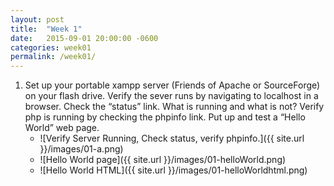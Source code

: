 ```yaml
---
layout: post
title:  "Week 1"
date:   2015-09-01 20:00:00 -0600
categories: week01
permalink: /week01/
---
```

1. Set up your portable xampp server (Friends of Apache or SourceForge) on your flash drive. Verify the sever runs by navigating to localhost in a browser.  Check the “status” link.  What is running and what is not?  Verify php is running by checking the phpinfo link.  Put up and test a “Hello World” web page.
    - ![Verify Server Running, Check status, verify phpinfo.]({{ site.url }}/images/01-a.png)
    - ![Hello World page]({{ site.url }}/images/01-helloWorld.png)
    - ![Hello World HTML]({{ site.url }}/images/01-helloWorldhtml.png)
